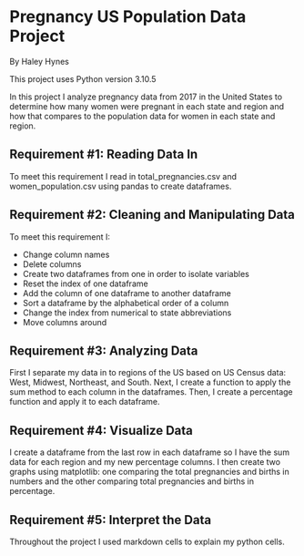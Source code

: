 # Pregnancy US Population Data Project

By Haley Hynes

This project uses Python version 3.10.5

In this project I analyze pregnancy data from 2017 in the United States to determine how many women were pregnant in each state and region and how that compares to the population data for women in each state and region.


## Requirement #1: Reading Data In

To meet this requirement I read in total_pregnancies.csv and women_population.csv using pandas to create dataframes.


## Requirement #2: Cleaning and Manipulating Data

To meet this requirement I:
* Change column names
* Delete columns
* Create two dataframes from one in order to isolate variables
* Reset the index of one dataframe
* Add the column of one dataframe to another dataframe
* Sort a dataframe by the alphabetical order of a column
* Change the index from numerical to state abbreviations
* Move columns around


## Requirement #3: Analyzing Data

First I separate my data in to regions of the US based on US Census data: West, Midwest, Northeast, and South. Next, I create a function to apply the sum method to each column in the dataframes. Then, I create a percentage function and apply it to each dataframe.


## Requirement #4: Visualize Data

I create a dataframe from the last row in each dataframe so I have the sum data for each region and my new percentage columns. I then create two graphs using matplotlib: one comparing the total pregnancies and births in numbers and the other comparing total pregnancies and births in percentage.


## Requirement #5: Interpret the Data

Throughout the project I used markdown cells to explain my python cells.